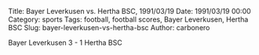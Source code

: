 Title: Bayer Leverkusen vs. Hertha BSC, 1991/03/19
Date: 1991/03/19 00:00
Category: sports
Tags: football, football scores, Bayer Leverkusen, Hertha BSC
Slug: bayer-leverkusen-vs-hertha-bsc
Author: carbonero


Bayer Leverkusen 3 - 1 Hertha BSC
